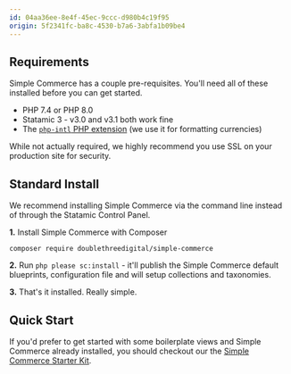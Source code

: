 ```yaml
---
id: 04aa36ee-8e4f-45ec-9ccc-d980b4c19f95
origin: 5f2341fc-ba8c-4530-b7a6-3abfa1b09be4
---
```

## Requirements
Simple Commerce has a couple pre-requisites. You'll need all of these installed before you can get started.

* PHP 7.4 or PHP 8.0
* Statamic 3 - v3.0 and v3.1 both work fine
* The [`php-intl` PHP extension](https://www.php.net/manual/en/book.intl.php) (we use it for formatting currencies)

While not actually required, we highly recommend you use SSL on your production site for security.

## Standard Install
We recommend installing Simple Commerce via the command line instead of through the Statamic Control Panel.

**1.** Install Simple Commerce with Composer

```
composer require doublethreedigital/simple-commerce
```

**2.** Run `php please sc:install` - it'll publish the Simple Commerce default blueprints, configuration file and will setup collections and taxonomies.

**3.** That's it installed. Really simple.

## Quick Start
If you'd prefer to get started with some boilerplate views and Simple Commerce already installed, you should checkout our the [Simple Commerce Starter Kit](https://github.com/doublethreedigital/simple-commerce-starter).
